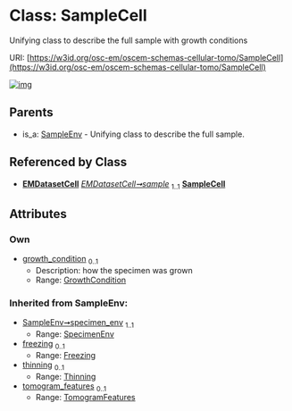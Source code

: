 
# Class: SampleCell

Unifying class to describe the full sample with growth conditions

URI: [https://w3id.org/osc-em/oscem-schemas-cellular-tomo/SampleCell](https://w3id.org/osc-em/oscem-schemas-cellular-tomo/SampleCell)


[![img](https://yuml.me/diagram/nofunky;dir:TB/class/[TomogramFeatures],[Thinning],[SpecimenEnv],[SampleEnv],[GrowthCondition]<growth_condition%200..1-++[SampleCell],[EMDatasetCell]++-%20sample%201..1>[SampleCell],[SampleEnv]^-[SampleCell],[GrowthCondition],[Freezing],[EMDatasetCell])](https://yuml.me/diagram/nofunky;dir:TB/class/[TomogramFeatures],[Thinning],[SpecimenEnv],[SampleEnv],[GrowthCondition]<growth_condition%200..1-++[SampleCell],[EMDatasetCell]++-%20sample%201..1>[SampleCell],[SampleEnv]^-[SampleCell],[GrowthCondition],[Freezing],[EMDatasetCell])

## Parents

 *  is_a: [SampleEnv](SampleEnv.md) - Unifying class to describe the full sample.

## Referenced by Class

 *  **[EMDatasetCell](EMDatasetCell.md)** *[EMDatasetCell➞sample](EMDatasetCell_sample.md)*  <sub>1..1</sub>  **[SampleCell](SampleCell.md)**

## Attributes


### Own

 * [growth_condition](growth_condition.md)  <sub>0..1</sub>
     * Description: how the specimen was grown
     * Range: [GrowthCondition](GrowthCondition.md)

### Inherited from SampleEnv:

 * [SampleEnv➞specimen_env](SampleEnv_specimen_env.md)  <sub>1..1</sub>
     * Range: [SpecimenEnv](SpecimenEnv.md)
 * [freezing](freezing.md)  <sub>0..1</sub>
     * Range: [Freezing](Freezing.md)
 * [thinning](thinning.md)  <sub>0..1</sub>
     * Range: [Thinning](Thinning.md)
 * [tomogram_features](tomogram_features.md)  <sub>0..1</sub>
     * Range: [TomogramFeatures](TomogramFeatures.md)
